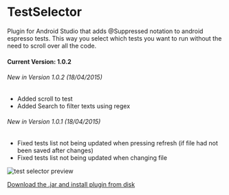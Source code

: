 # TestSelector
Plugin for Android Studio that adds @Suppressed notation to android espresso tests. This way you select which tests you want to run without the need to scroll over all the code.

#### Current Version: 1.0.2

###### New in Version 1.0.2 (18/04/2015)
- Added scroll to test
- Added Search to filter texts using regex

###### New in Version 1.0.1 (18/04/2015)
- Fixed tests list not being updated when pressing refresh (if file had not been saved after changes)
- Fixed tests list not being updated when changing file

![test selector preview](http://i.imgur.com/YIKmD1R.gif?1)

[Download the .jar and install plugin from disk](https://github.com/amng/TestSelector/blob/master/TestSelector.jar?raw=true)
